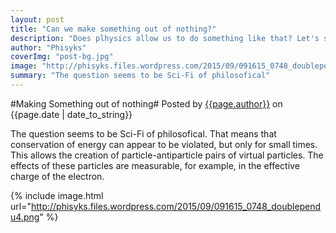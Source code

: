 ```yaml
---
layout: post
title: "Can we make something out of nothing?"
description: "Does plhysics allow us to do something like that? Let's see"
author: "Phisyks"
coverImg: "post-bg.jpg"
image: "http://phisyks.files.wordpress.com/2015/09/091615_0748_doublependu4.png"
summary: "The question seems to be Sci-Fi of philosofical"
---
```


#Making Something out of nothing#
<span class="meta">Posted by <a href="#">{{page.author}}</a> on {{page.date | date_to_string}}</span>

The question seems to be Sci-Fi of philosofical. That means that conservation of energy can appear to be violated, but only for small times. This allows the creation of particle-antiparticle pairs of virtual particles. The effects of these particles are measurable, for example, in the effective charge of the electron.

{% include image.html url="http://phisyks.files.wordpress.com/2015/09/091615_0748_doublependu4.png" %}
